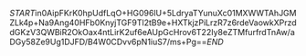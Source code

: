 $START$in0AipFKrK0hpUdfLqO+HG096lU+5LdryaTYunuXc01MXWWTAhJGMZLk4p+Na9Ang40HFb0KnyjTGF9Tl2tB9e+HXTkjzPiLrzR7z6rdeVaowkXPrzddGKzV3QWBiR2OkOax4ntLirK2uf6eAUpGcHrov6T22Iy8eZTMfurfrdTnAw/aDGy58Ze9Ug1DJFD/B4W0CDvv6pN1iuS7/ms+Pg==$END$